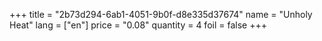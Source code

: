 +++
title = "2b73d294-6ab1-4051-9b0f-d8e335d37674"
name = "Unholy Heat"
lang = ["en"]
price = "0.08"
quantity = 4
foil = false
+++
